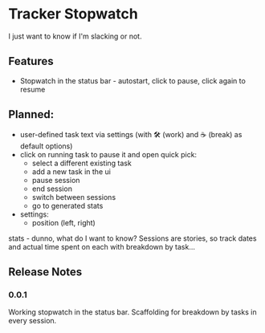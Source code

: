 # Tracker Stopwatch

I just want to know if I'm slacking or not.

## Features

* Stopwatch in the status bar - autostart, click to pause, click again to resume

## Planned:

* user-defined task text via settings (with 🛠️ (work) and ☕ (break) as default options)
* click on running task to pause it and open quick pick:
  - select a different existing task
  - add a new task in the ui
  - pause session
  - end session
  - switch between sessions
  - go to generated stats
* settings:
  - position (left, right)

stats - dunno, what do I want to know? Sessions are stories, so track dates and actual time spent on each with breakdown by task...

<!-- ## Extension Settings

Include if your extension adds any VS Code settings through the `contributes.configuration` extension point.

For example:

This extension contributes the following settings:

* `myExtension.enable`: Enable/disable this extension.
* `myExtension.thing`: Set to `blah` to do something. -->

## Release Notes

### 0.0.1

Working stopwatch in the status bar.
Scaffolding for breakdown by tasks in every session.
